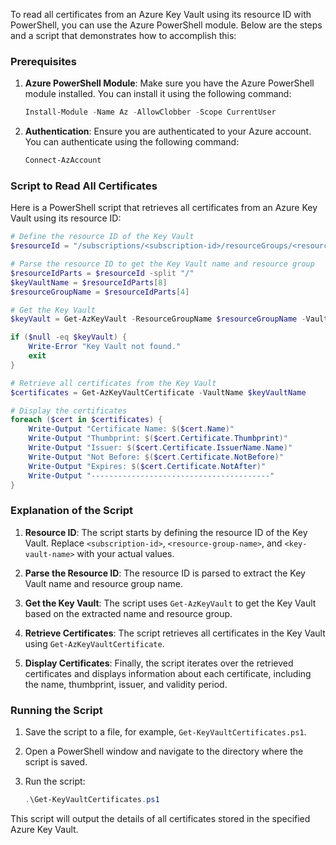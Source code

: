 To read all certificates from an Azure Key Vault using its resource ID with PowerShell, you can use the Azure PowerShell module. Below are the steps and a script that demonstrates how to accomplish this:

### Prerequisites

1. **Azure PowerShell Module**: Make sure you have the Azure PowerShell module installed. You can install it using the following command:

    ```powershell
    Install-Module -Name Az -AllowClobber -Scope CurrentUser
    ```

2. **Authentication**: Ensure you are authenticated to your Azure account. You can authenticate using the following command:

    ```powershell
    Connect-AzAccount
    ```

### Script to Read All Certificates

Here is a PowerShell script that retrieves all certificates from an Azure Key Vault using its resource ID:

```powershell
# Define the resource ID of the Key Vault
$resourceId = "/subscriptions/<subscription-id>/resourceGroups/<resource-group-name>/providers/Microsoft.KeyVault/vaults/<key-vault-name>"

# Parse the resource ID to get the Key Vault name and resource group
$resourceIdParts = $resourceId -split "/"
$keyVaultName = $resourceIdParts[8]
$resourceGroupName = $resourceIdParts[4]

# Get the Key Vault
$keyVault = Get-AzKeyVault -ResourceGroupName $resourceGroupName -VaultName $keyVaultName

if ($null -eq $keyVault) {
    Write-Error "Key Vault not found."
    exit
}

# Retrieve all certificates from the Key Vault
$certificates = Get-AzKeyVaultCertificate -VaultName $keyVaultName

# Display the certificates
foreach ($cert in $certificates) {
    Write-Output "Certificate Name: $($cert.Name)"
    Write-Output "Thumbprint: $($cert.Certificate.Thumbprint)"
    Write-Output "Issuer: $($cert.Certificate.IssuerName.Name)"
    Write-Output "Not Before: $($cert.Certificate.NotBefore)"
    Write-Output "Expires: $($cert.Certificate.NotAfter)"
    Write-Output "----------------------------------------"
}
```

### Explanation of the Script

1. **Resource ID**: The script starts by defining the resource ID of the Key Vault. Replace `<subscription-id>`, `<resource-group-name>`, and `<key-vault-name>` with your actual values.

2. **Parse the Resource ID**: The resource ID is parsed to extract the Key Vault name and resource group name.

3. **Get the Key Vault**: The script uses `Get-AzKeyVault` to get the Key Vault based on the extracted name and resource group.

4. **Retrieve Certificates**: The script retrieves all certificates in the Key Vault using `Get-AzKeyVaultCertificate`.

5. **Display Certificates**: Finally, the script iterates over the retrieved certificates and displays information about each certificate, including the name, thumbprint, issuer, and validity period.

### Running the Script

1. Save the script to a file, for example, `Get-KeyVaultCertificates.ps1`.
2. Open a PowerShell window and navigate to the directory where the script is saved.
3. Run the script:

    ```powershell
    .\Get-KeyVaultCertificates.ps1
    ```

This script will output the details of all certificates stored in the specified Azure Key Vault.
